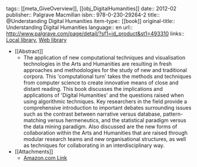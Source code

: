 tags:: [[meta_GiveOverview]], [[obj_DigitalHumanities]]
date:: 2012-02
publisher:: Palgrave Macmillan
isbn:: 978-0-230-29264-2
title:: @Understanding Digital Humanities
item-type:: [[book]]
original-title:: Understanding Digital Humanities
language:: en
url:: http://www.palgrave.com/page/detail/?sf1=id_product&st1=493310
links:: [Local library](zotero://select/groups/2386895/items/V7KAG9IY), [Web library](https://www.zotero.org/groups/2386895/items/V7KAG9IY)

- [[Abstract]]
	- The application of new computational techniques and visualisation technologies in the Arts and Humanities are resulting in fresh 
	  approaches and methodologies for the study of new and traditional corpora. This 'computational turn' takes the methods and techniques from computer science to create innovative means of close and distant reading. This book discusses the implications and applications of 'Digital Humanities' and the questions raised when using algorithmic techniques. Key researchers in the field provide a comprehensive introduction to important debates surrounding issues such as the contrast between narrative versus database, pattern-matching versus hermeneutics, and the statistical paradigm versus the data mining paradigm. Also discussed are the new forms of collaboration within the Arts and Humanities that are raised through modular research teams and new organisational structures, as well as techniques for collaborating in an interdisciplinary way.
- [[Attachments]]
	- [Amazon.com Link](http://www.amazon.de/dp/0230292658)